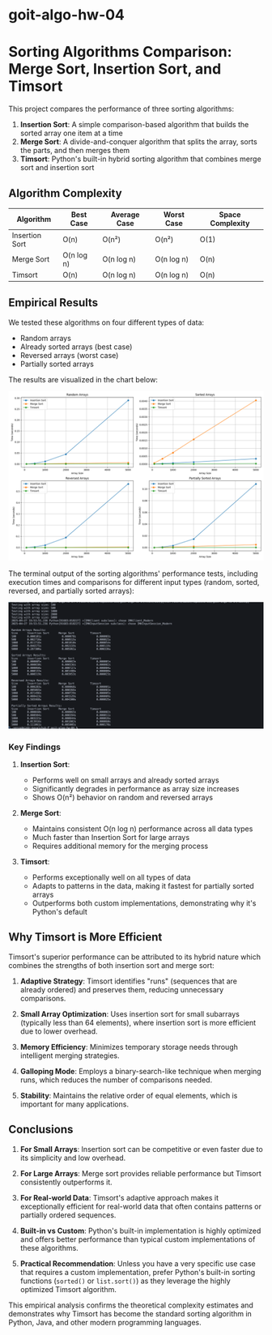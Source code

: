# goit-algo-hw-04

# Sorting Algorithms Comparison: Merge Sort, Insertion Sort, and Timsort

This project compares the performance of three sorting algorithms:

1. **Insertion Sort**: A simple comparison-based algorithm that builds the sorted array one item at a time
2. **Merge Sort**: A divide-and-conquer algorithm that splits the array, sorts the parts, and then merges them
3. **Timsort**: Python's built-in hybrid sorting algorithm that combines merge sort and insertion sort

## Algorithm Complexity

| Algorithm      | Best Case  | Average Case | Worst Case | Space Complexity |
| -------------- | ---------- | ------------ | ---------- | ---------------- |
| Insertion Sort | O(n)       | O(n²)        | O(n²)      | O(1)             |
| Merge Sort     | O(n log n) | O(n log n)   | O(n log n) | O(n)             |
| Timsort        | O(n)       | O(n log n)   | O(n log n) | O(n)             |

## Empirical Results

We tested these algorithms on four different types of data:

- Random arrays
- Already sorted arrays (best case)
- Reversed arrays (worst case)
- Partially sorted arrays

The results are visualized in the chart below:

![Sorting Algorithm Comparison](sorting_comparison.png)

The terminal output of the sorting algorithms' performance tests, including execution times and comparisons for different input types (random, sorted, reversed, and partially sorted arrays):

![Terminal Output](terminal_screenshot.png)

### Key Findings

1. **Insertion Sort**:

   - Performs well on small arrays and already sorted arrays
   - Significantly degrades in performance as array size increases
   - Shows O(n²) behavior on random and reversed arrays

2. **Merge Sort**:

   - Maintains consistent O(n log n) performance across all data types
   - Much faster than Insertion Sort for large arrays
   - Requires additional memory for the merging process

3. **Timsort**:
   - Performs exceptionally well on all types of data
   - Adapts to patterns in the data, making it fastest for partially sorted arrays
   - Outperforms both custom implementations, demonstrating why it's Python's default

## Why Timsort is More Efficient

Timsort's superior performance can be attributed to its hybrid nature which combines the strengths of both insertion sort and merge sort:

1. **Adaptive Strategy**: Timsort identifies "runs" (sequences that are already ordered) and preserves them, reducing unnecessary comparisons.

2. **Small Array Optimization**: Uses insertion sort for small subarrays (typically less than 64 elements), where insertion sort is more efficient due to lower overhead.

3. **Memory Efficiency**: Minimizes temporary storage needs through intelligent merging strategies.

4. **Galloping Mode**: Employs a binary-search-like technique when merging runs, which reduces the number of comparisons needed.

5. **Stability**: Maintains the relative order of equal elements, which is important for many applications.

## Conclusions

1. **For Small Arrays**: Insertion sort can be competitive or even faster due to its simplicity and low overhead.

2. **For Large Arrays**: Merge sort provides reliable performance but Timsort consistently outperforms it.

3. **For Real-world Data**: Timsort's adaptive approach makes it exceptionally efficient for real-world data that often contains patterns or partially ordered sequences.

4. **Built-in vs Custom**: Python's built-in implementation is highly optimized and offers better performance than typical custom implementations of these algorithms.

5. **Practical Recommendation**: Unless you have a very specific use case that requires a custom implementation, prefer Python's built-in sorting functions (`sorted()` or `list.sort()`) as they leverage the highly optimized Timsort algorithm.

This empirical analysis confirms the theoretical complexity estimates and demonstrates why Timsort has become the standard sorting algorithm in Python, Java, and other modern programming languages.
